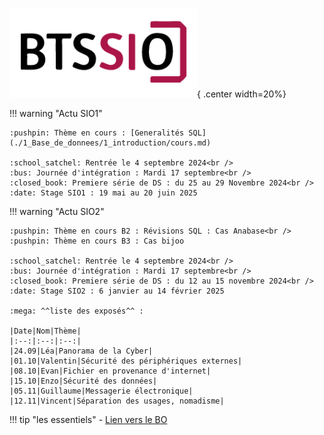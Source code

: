 ![logo BTS](./images/logo-bts-sio-300x143.png){ .center width=20%}

!!! warning "Actu SIO1"

    :pushpin: Thème en cours : [Generalités SQL](./1_Base_de_donnees/1_introduction/cours.md)

    :school_satchel: Rentrée le 4 septembre 2024<br />
    :bus: Journée d'intégration : Mardi 17 septembre<br />
    :closed_book: Premiere série de DS : du 25 au 29 Novembre 2024<br />
    :date: Stage SIO1 : 19 mai au 20 juin 2025


!!! warning "Actu SIO2"

    :pushpin: Thème en cours B2 : Révisions SQL : Cas Anabase<br />
    :pushpin: Thème en cours B3 : Cas bijoo

    :school_satchel: Rentrée le 4 septembre 2024<br />
    :bus: Journée d'intégration : Mardi 17 septembre<br />
    :closed_book: Premiere série de DS : du 12 au 15 novembre 2024<br />
    :date: Stage SIO2 : 6 janvier au 14 février 2025

    :mega: ^^liste des exposés^^ :

    |Date|Nom|Thème|
    |:--:|:--:|:--:|
    |24.09|Léa|Panorama de la Cyber|
    |01.10|Valentin|Sécurité des périphériques externes|
    |08.10|Evan|Fichier en provenance d'internet|
    |15.10|Enzo|Sécurité des données|
    |05.11|Guillaume|Messagerie électronique|
    |12.11|Vincent|Séparation des usages, nomadisme|


!!! tip "les essentiels"
    - [Lien vers le BO](https://www.reseaucerta.org/sites/default/files/sio/BTS_ServicesInformatiquesOrganisations2019.pdf)

